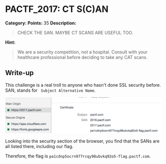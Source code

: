 # PACTF_2017: CT S(C)AN

**Category:**
**Points:** 35
**Description:**

>CHECK THE SAN. MAYBE CT SCANS ARE USEFUL TOO.

**Hint:**

>We are a security competition, not a hospital. Consult with your healthcare professional before deciding to take any CAT scans.

## Write-up
This challenge is a real troll to anyone who hasn't done SSL security before. SAN, stands for ` Subject Alternative Name`.

![screenshot](screenshot.png)

Looking into the security section of the browser, you find that the SANs are all listed there, including our flag.

Therefore, the flag is `pa1cdnp5ocrn977rcqy98ubvkq92o5-flag.pactf.com`.